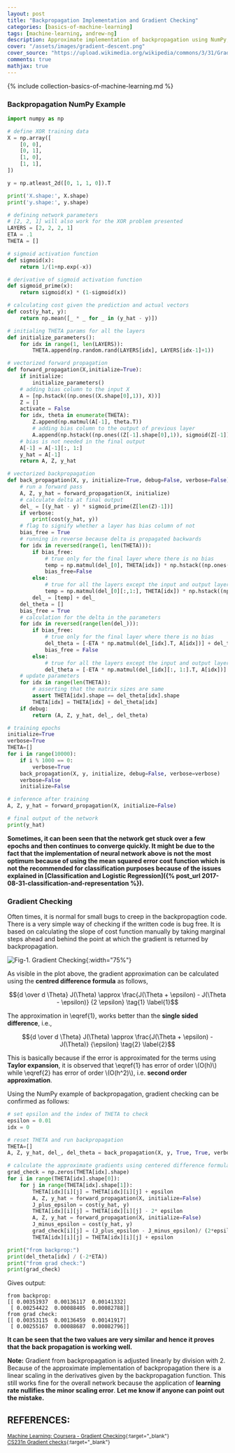 ```yaml
---
layout: post
title: "Backpropagation Implementation and Gradient Checking"
categories: [basics-of-machine-learning]
tags: [machine-learning, andrew-ng]
description: Approximate implementation of backpropagation using NumPy, and Gradient Checking for the Derivatives.
cover: "/assets/images/gradient-descent.png"
cover_source: "https://upload.wikimedia.org/wikipedia/commons/3/31/Gradient99.png"
comments: true
mathjax: true
---
```


{% include collection-basics-of-machine-learning.md %}

### Backpropagation NumPy Example

```python
import numpy as np

# define XOR training data
X = np.array([
    [0, 0],
    [0, 1],
    [1, 0],
    [1, 1],
])

y = np.atleast_2d([0, 1, 1, 0]).T

print('X.shape:', X.shape)
print('y.shape:', y.shape)

# defining network parameters
# [2, 2, 1] will also work for the XOR problem presented
LAYERS = [2, 2, 2, 1]
ETA = .1
THETA = []

# sigmoid activation function
def sigmoid(x):
    return 1/(1+np.exp(-x))

# derivative of sigmoid activation function
def sigmoid_prime(x):
    return sigmoid(x) * (1-sigmoid(x))

# calculating cost given the prediction and actual vectors
def cost(y_hat, y):
    return np.mean([_ * _ for _ in (y_hat - y)])

# initialing THETA params for all the layers
def initialize_parameters():
    for idx in range(1, len(LAYERS)):
        THETA.append(np.random.rand(LAYERS[idx], LAYERS[idx-1]+1))

# vectorized forward propagation
def forward_propagation(X,initialize=True):
    if initialize:
        initialize_parameters()
    # adding bias column to the input X
    A = [np.hstack((np.ones((X.shape[0],1)), X))]
    Z = []
    activate = False
    for idx, theta in enumerate(THETA):
        Z.append(np.matmul(A[-1], theta.T))
        # adding bias column to the output of previous layer
        A.append(np.hstack((np.ones((Z[-1].shape[0],1)), sigmoid(Z[-1]))))
    # bias is not needed in the final output
    A[-1] = A[-1][:, 1:]
    y_hat = A[-1]
    return A, Z, y_hat

# vectorized backpropagation
def back_propagation(X, y, initialize=True, debug=False, verbose=False):
    # run a forward pass
    A, Z, y_hat = forward_propagation(X, initialize)
    # calculate delta at final output
    del_ = [(y_hat - y) * sigmoid_prime(Z[len(Z)-1])]
    if verbose:
        print(cost(y_hat, y))
    # flag to signify whether a layer has bias column of not
    bias_free = True
    # running in reverse because delta is propagated backwards
    for idx in reversed(range(1, len(THETA))):
        if bias_free:
            # true only for the final layer where there is no bias
            temp = np.matmul(del_[0], THETA[idx]) * np.hstack((np.ones((Z[idx-1].shape[0], 1)), sigmoid_prime(Z[idx-1])))
            bias_free=False
        else:
            # true for all the layers except the input and output layer
            temp = np.matmul(del_[0][:,1:], THETA[idx]) * np.hstack((np.ones((Z[idx-1].shape[0], 1)), sigmoid_prime(Z[idx-1])))
        del_ = [temp] + del_
    del_theta = []
    bias_free = True
    # calculation for the delta in the parameters
    for idx in reversed(range(len(del_))):
        if bias_free:
            # true only for the final layer where there is no bias
            del_theta = [-ETA * np.matmul(del_[idx].T, A[idx])] + del_theta
            bias_free = False
        else:
            # true for all the layers except the input and output layer
            del_theta = [-ETA * np.matmul(del_[idx][:, 1:].T, A[idx])] + del_theta
    # update parameters
    for idx in range(len(THETA)):
        # asserting that the matrix sizes are same
        assert THETA[idx].shape == del_theta[idx].shape
        THETA[idx] = THETA[idx] + del_theta[idx]
    if debug:
        return (A, Z, y_hat, del_, del_theta)

# training epochs
initialize=True
verbose=True
THETA=[]
for i in range(10000):
    if i % 1000 == 0:
        verbose=True
    back_propagation(X, y, initialize, debug=False, verbose=verbose)
    verbose=False
    initialize=False

# inference after training
A, Z, y_hat = forward_propagation(X, initialize=False)

# final output of the network
print(y_hat)
```

**Sometimes, it can been seen that the network get stuck over a few epochs and then continues to converge quickly. It might be due to the fact that the implementation of neural network above is not the most optimum because of using the mean squared error cost function which is not the recommended for classification purposes because of the issues explained in [Classification and Logistic Regression]({% post_url 2017-08-31-classification-and-representation %}).**

### Gradient Checking

Often times, it is normal for small bugs to creep in the backpropagtion code. There is a very simple way of checking if the written code is bug free. It is based on calculating the slope of cost function manually by taking marginal steps ahead and behind the point at which the gradient is returned by backpropagation.

![Fig-1. Gradient Checking](/assets/2018-03-29-backpropagation-implementation-and-gradient-checking/fig-1-gradient-checking.png?raw=true){:width="75%"}

As visible in the plot above, the gradient approximation can be calculated using the **centred difference formula** as follows,

$${d \over d \Theta} J(\Theta) \approx \frac{J(\Theta + \epsilon) - J(\Theta - \epsilon)} {2 \epsilon} \tag{1} \label{1}$$

The approximation in \eqref{1}, works better than the **single sided difference**, i.e.,

$${d \over d \Theta} J(\Theta) \approx \frac{J(\Theta + \epsilon) - J(\Theta)} {\epsilon} \tag{2} \label{2}$$

This is basically because if the error is approximated for the terms using **Taylor expansion**, it is observed that \eqref{1} has error of order \\(O(h)\\) while \eqref{2} has error of order \\(O(h^2)\\), i.e. **second order approximation**.

Using the NumPy example of backpropagation, gradient checking can be confirmed as follows:

```python
# set epsilon and the index of THETA to check
epsilon = 0.01
idx = 0

# reset THETA and run backpropagation
THETA=[]
A, Z, y_hat, del_, del_theta = back_propagation(X, y, True, True, verbose=True)

# calculate the approximate gradients using centered difference formula
grad_check = np.zeros(THETA[idx].shape)
for i in range(THETA[idx].shape[0]):
    for j in range(THETA[idx].shape[1]):
        THETA[idx][i][j] = THETA[idx][i][j] + epsilon
        A, Z, y_hat = forward_propagation(X, initialize=False)
        J_plus_epsilon = cost(y_hat, y)
        THETA[idx][i][j] = THETA[idx][i][j] - 2* epsilon
        A, Z, y_hat = forward_propagation(X, initialize=False)
        J_minus_epsilon = cost(y_hat, y)
        grad_check[i][j] = (J_plus_epsilon - J_minus_epsilon)/ (2*epsilon)
        THETA[idx][i][j] = THETA[idx][i][j] + epsilon

print("from backprop:")
print(del_theta[idx] / (-2*ETA))
print("from grad check:")
print(grad_check)
```

Gives output:

```
from backprop:
[[ 0.00351937  0.00136117  0.00141332]
 [ 0.00254422  0.00088405  0.00082788]]
from grad check:
[[ 0.00353115  0.00136459  0.00141917]
 [ 0.00255167  0.00088687  0.00082796]]
```

**It can be seen that the two values are very similar and hence it proves that the back propagation is working well.**

**Note:** Gradient from backpropagation is adjusted linearly by division with 2. Because of the approximate implementation of backpropagation there is a linear scaling in the derivatives given by the backpropagation function. This still works fine for the overall network because the application of **learning rate nullifies the minor scaling error**. **Let me know if anyone can point out the mistake.**

## REFERENCES:

<small>[Machine Learning: Coursera - Gradient Checking](https://www.coursera.org/learn/machine-learning/lecture/Y3s6r/gradient-checking){:target="_blank"}</small></br>
<small>[CS231n Gradient checks](http://cs231n.github.io/neural-networks-3/#gradcheck){:target="_blank"}</small></br>